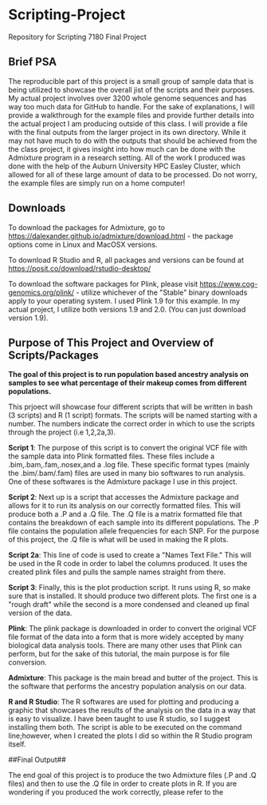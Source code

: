 # Scripting-Project
Repository for Scripting 7180 Final Project

## Brief PSA
The reproducible part of this project is a small group of sample data that is being utilized to showcase the overall jist of the scripts and their purposes. My actual project involves over 3200 whole genome sequences and has way too much data for GitHub to handle. For the sake of explanations, I will provide a walkthrough for the example files and provide further details into the actual project I am producing outside of this class. I will provide a file with the final outputs from the larger project in its own directory. While it may not have much to do with the outputs that should be achieved from the the class project, it gives insight into how much can be done with the Admixture program in a research setting. All of the work I produced was done with the help of the Auburn University HPC Easley Cluster, which allowed for all of these large amount of data to be processed. Do not worry, the example files are simply run on a home computer!


## Downloads
To download the packages for Admixture, go to https://dalexander.github.io/admixture/download.html - the package options come in Linux and MacOSX versions.

To download R Studio and R, all packages and versions can be found at https://posit.co/download/rstudio-desktop/

To download the software packages for Plink, please visit https://www.cog-genomics.org/plink/ - utilize whichever of the "Stable" binary downloads apply to your operating system. I used Plink 1.9 for this example. In my actual project, I utilize both versions 1.9 and 2.0. (You can just download version 1.9).

## Purpose of This Project and Overview of Scripts/Packages
**The goal of this project is to run population based ancestry analysis on samples to see what percentage of their makeup comes from different populations.** 

This prjoect will showcase four different scripts that will be written in bash (3 scripts) and R (1 script) formats. The scripts will be named starting with a number. The numbers indicate the correct order in which to use the scripts through the project (i.e 1,2,2a,3). 

**Script 1**: The purpose of this script is to convert the original VCF file with the sample data into Plink formatted files. These files include a .bim,.bam,.fam,.nosex,and a .log file. These specific format types (mainly the .bim/.bam/.fam) files are used in many bio softwares to run analysis. One of these softwares is the Admixture package I use in this project.

**Script 2**: Next up is a script that accesses the Admixture package and allows for it to run its analysis on our correctly formatted files. This will produce both a .P and a .Q file. The .Q file is a matrix formatted file that contains the breakdown of each sample into its different populations. The .P file contains the population allele frequencies for each SNP. For the purpose of this project, the .Q file is what will be used in making the R plots.

**Script 2a**: This line of code is used to create a "Names Text File." This will be used in the R code in order to label the columns produced. It uses the created plink files and pulls the sample names straight from there. 

**Script 3**: Finally, this is the plot production script. It runs using R, so make sure that is installed. It should produce two different plots. The first one is a "rough draft" while the second is a more condensed and cleaned up final version of the data. 

**Plink**: The plink package is downloaded in order to convert the original VCF file format of the data into a form that is more widely accepted by many biological data analysis tools. There are many other uses that Plink can perform, but for the sake of this tutorial, the main purpose is for file conversion.

**Admixture**: This package is the main bread and butter of the project. This is the software that performs the ancestry population analysis on our data. 

**R and R Studio**: The R softwares are used for plotting and producing a graphic that showcases the results of the analysis on the data in a way that is easy to visualize. I have been taught to use R studio, so I suggest installing them both. The script is able to be executed on the command line;however, when I created the plots I did so within the R Studio program itself.

##Final Output##

The end goal of this project is to produce the two Admixture files (.P and .Q files) and then to use the .Q file in order to create plots in R. If you are wondering if you produced the work correctly, please refer to the 
